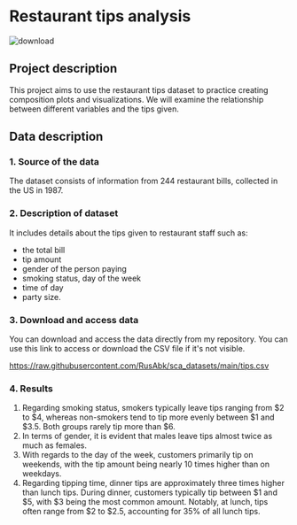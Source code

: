 # Restaurant tips analysis
![download](https://github.com/user-attachments/assets/d5992dab-ba62-4ee6-8fde-8e685e8c89b1)

## Project description

This project aims to use the restaurant tips dataset to practice creating composition plots and visualizations. We will examine the relationship between different variables and the tips given.

## Data description

### 1. Source of the data 

The dataset consists of information from 244 restaurant bills, collected in the US in 1987.

### 2. Description of dataset

It includes details about the tips given to restaurant staff such as:

- the total bill
- tip amount
- gender of the person paying
- smoking status, day of the week
- time of day
-  party size.

### 3. Download and access data

You can download and access the data directly from my repository. You can use this link to access or download the CSV file if it's not visible.

https://raw.githubusercontent.com/RusAbk/sca_datasets/main/tips.csv

### 4. Results

1. Regarding smoking status, smokers typically leave tips ranging from $2 to $4, whereas non-smokers tend to tip more evenly between $1 and $3.5. Both groups rarely tip more than $6.
2. In terms of gender, it is evident that males leave tips almost twice as much as females.
3. With regards to the day of the week, customers primarily tip on weekends, with the tip amount being nearly 10 times higher than on weekdays.
4. Regarding tipping time, dinner tips are approximately three times higher than lunch tips. During dinner, customers typically tip between $1 and $5, with $3 being the most common amount. Notably, at lunch, tips often range from $2 to $2.5, accounting for 35% of all lunch tips.






